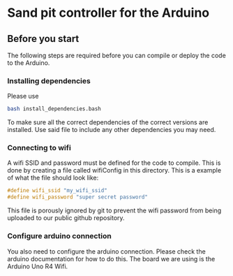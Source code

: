 # Sand pit controller for the Arduino

## Before you start

The following steps are required before you can compile or deploy the code to the Arduino.

### Installing dependencies

Please use

```bash
bash install_dependencies.bash
```

To make sure all the correct dependencies of the correct versions are installed.
Use said file to include any other dependencies you may need.

### Connecting to wifi

A wifi SSID and password must be defined for the code to compile.
This is done by creating a file called wifiConfig in this directory.
This is a example of what the file should look like:

```c++
#define wifi_ssid "my_wifi_ssid"
#define wifi_password "super secret password"
```

This file is porously ignored by git to prevent the wifi password from being uploaded to our public github repository.

### Configure arduino connection

You also need to configure the arduino connection. Please check the arduino documentation for how to do this.
The board we are using is the Arduino Uno R4 Wifi.

